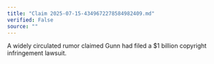 ```yaml
---
title: "Claim 2025-07-15-4349672278584982409.md"
verified: False
source: ""
---
```


A widely circulated rumor claimed Gunn had filed a $1 billion copyright infringement lawsuit.
